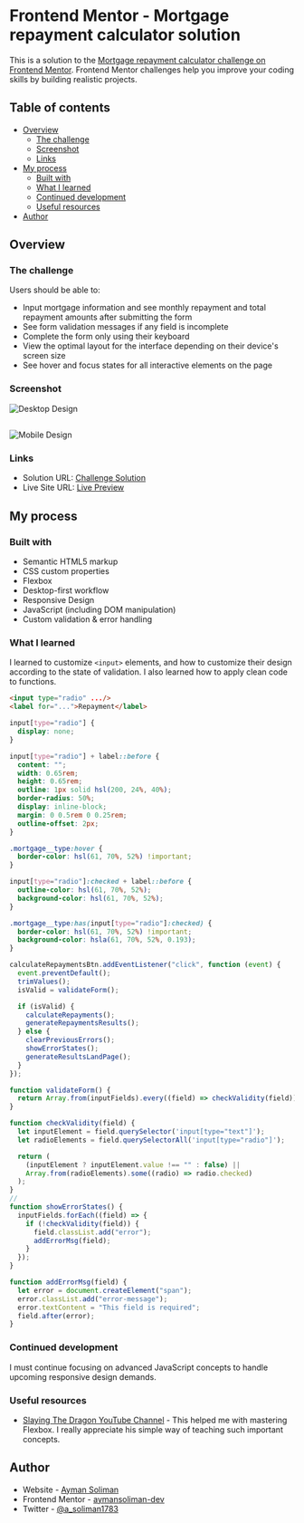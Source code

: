 # Frontend Mentor - Mortgage repayment calculator solution

This is a solution to the [Mortgage repayment calculator challenge on Frontend Mentor](https://www.frontendmentor.io/challenges/mortgage-repayment-calculator-Galx1LXK73). Frontend Mentor challenges help you improve your coding skills by building realistic projects. 

## Table of contents

- [Overview](#overview)
  - [The challenge](#the-challenge)
  - [Screenshot](#screenshot)
  - [Links](#links)
- [My process](#my-process)
  - [Built with](#built-with)
  - [What I learned](#what-i-learned)
  - [Continued development](#continued-development)
  - [Useful resources](#useful-resources)
- [Author](#author)

## Overview

### The challenge

Users should be able to:

- Input mortgage information and see monthly repayment and total repayment amounts after submitting the form
- See form validation messages if any field is incomplete
- Complete the form only using their keyboard
- View the optimal layout for the interface depending on their device's screen size
- See hover and focus states for all interactive elements on the page

### Screenshot

![Desktop Design](design/Screenshot_15-3-2025_11243_127.0.0.1.jpeg)

## 

![Mobile Design](design/Screenshot_15-3-2025_11359_127.0.0.1.jpeg)

### Links

- Solution URL: [Challenge Solution](https://www.frontendmentor.io/solutions/css-custom-properties-flexbox-js-including-dom-manipulation-I-jUV5DIzr)
- Live Site URL: [Live Preview](https://aymansoliman-dev.github.io/mortgage-repayment-calculator-main/)

## My process

### Built with

- Semantic HTML5 markup
- CSS custom properties
- Flexbox
- Desktop-first workflow
- Responsive Design
- JavaScript (including DOM manipulation)
- Custom validation & error handling

### What I learned

I learned to customize ```<input>``` elements, and how to customize their design according to the state of validation. I also learned how to apply clean code to functions.

```html
<input type="radio" .../>
<label for="...">Repayment</label>
```
```css
input[type="radio"] {
  display: none;
}

input[type="radio"] + label::before {
  content: "";
  width: 0.65rem;
  height: 0.65rem;
  outline: 1px solid hsl(200, 24%, 40%);
  border-radius: 50%;
  display: inline-block;
  margin: 0 0.5rem 0 0.25rem;
  outline-offset: 2px;
}

.mortgage__type:hover {
  border-color: hsl(61, 70%, 52%) !important;
}

input[type="radio"]:checked + label::before {
  outline-color: hsl(61, 70%, 52%);
  background-color: hsl(61, 70%, 52%);
}

.mortgage__type:has(input[type="radio"]:checked) {
  border-color: hsl(61, 70%, 52%) !important;
  background-color: hsla(61, 70%, 52%, 0.193);
}
```
```js
calculateRepaymentsBtn.addEventListener("click", function (event) {
  event.preventDefault();
  trimValues();
  isValid = validateForm();

  if (isValid) {
    calculateRepayments();
    generateRepaymentsResults();
  } else {
    clearPreviousErrors();
    showErrorStates();
    generateResultsLandPage();
  }
});

function validateForm() {
  return Array.from(inputFields).every((field) => checkValidity(field));
}

function checkValidity(field) {
  let inputElement = field.querySelector('input[type="text"]');
  let radioElements = field.querySelectorAll('input[type="radio"]');

  return (
    (inputElement ? inputElement.value !== "" : false) ||
    Array.from(radioElements).some((radio) => radio.checked)
  );
}
// 
function showErrorStates() {
  inputFields.forEach((field) => {
    if (!checkValidity(field)) {
      field.classList.add("error");
      addErrorMsg(field);
    }
  });
}

function addErrorMsg(field) {
  let error = document.createElement("span");
  error.classList.add("error-message");
  error.textContent = "This field is required";
  field.after(error);
}
```

### Continued development

I must continue focusing on advanced JavaScript concepts to handle upcoming responsive design demands.

### Useful resources

- [Slaying The Dragon YouTube Channel](https://www.youtube.com/@slayingthedragon) - This helped me with mastering Flexbox. I really appreciate his simple way of teaching such important concepts.

## Author

- Website - [Ayman Soliman](https://bento.me/ayman-soliman)
- Frontend Mentor - [aymansoliman-dev](https://www.frontendmentor.io/profile/aymansoliman-dev)
- Twitter - [@a_soliman1783](https://x.com/a_soliman1783)

